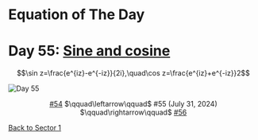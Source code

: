 # Equation of The Day

# Day 55: [Sine and cosine](https://en.wikipedia.org/wiki/Sine_and_cosine)

$$\sin z=\frac{e^{iz}-e^{-iz}}{2i},\quad\cos z=\frac{e^{iz}+e^{-iz}}2$$

<picture><img alt="Day 55" src="0055.png"></picture>

<center><a href="0054.html">#54</a> $\qquad\leftarrow\qquad$ #55 (July 31, 2024) $\qquad\rightarrow\qquad$ <a href="0056.html">#56</a></center>

[Back to Sector 1](../0-63.md)

<script src="https://utteranc.es/client.js" repo="12AbBa/eotd" issue-term="pathname" theme="github-light" crossorigin="anonymous" async> </script>